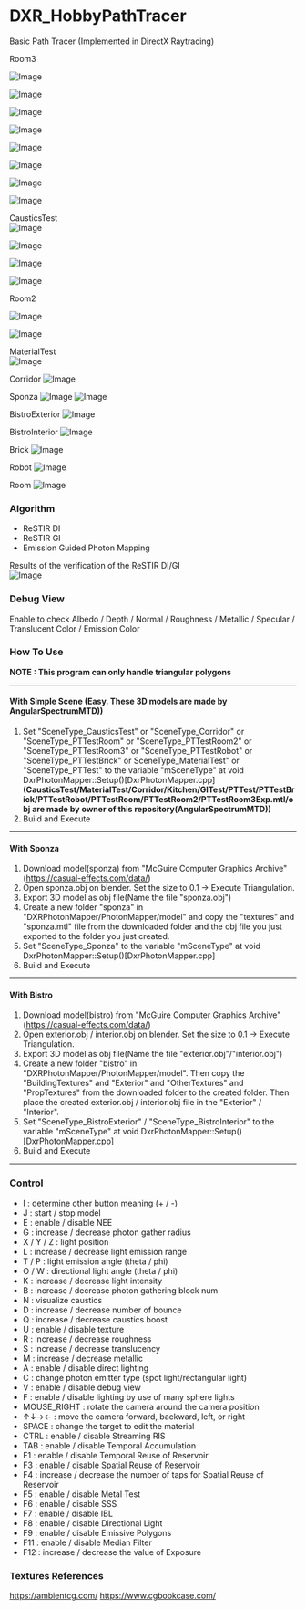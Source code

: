 # DXR_HobbyPathTracer
Basic Path Tracer (Implemented in DirectX Raytracing)

Room3

![Image](https://github.com/user-attachments/assets/0a4f5a4c-feb6-4456-8e7b-35655c16047b)

![Image](https://github.com/user-attachments/assets/f9638e9d-714f-42c9-888c-b5cce2b5a893)

![Image](https://github.com/user-attachments/assets/ee7a6be7-2abd-4640-b1e9-887cbda02d6c)

![Image](https://github.com/user-attachments/assets/e112bf30-f3a8-408d-996e-6f16db4e569c)

![Image](https://github.com/user-attachments/assets/645d16ef-61cd-4e4e-ad8a-a039f7496a76)

![Image](https://github.com/user-attachments/assets/e5461695-e2b7-48cc-85da-5648bdc6a69c)

![Image](https://github.com/user-attachments/assets/578b1f1d-0e91-41fc-980d-4d054de2c4c2)

![Image](https://github.com/user-attachments/assets/7fc41304-67e1-4850-a08a-6aa26782168b)

CausticsTest  
![Image](https://github.com/user-attachments/assets/1ad0a7a3-0843-4a2d-9321-e0990e26e826)

![Image](https://github.com/user-attachments/assets/6d0e4aa0-c3b9-4ecb-bee9-25b2f34fe474)

![Image](https://github.com/user-attachments/assets/68b0bbf2-ec02-4857-8873-486380debf2b)

![Image](https://github.com/user-attachments/assets/4761162a-5263-4421-9f66-6433c368416d)

Room2

![Image](https://github.com/user-attachments/assets/306eb43a-a478-49f2-a730-5a3fa13786ce)

![Image](https://github.com/user-attachments/assets/d7d710eb-7a70-4c6c-ad19-010bc7a04dfa)

MaterialTest  
![Image](https://github.com/user-attachments/assets/c0639c7c-a2b8-45f0-bd41-55d1d2165b56)

Corridor
![Image](https://github.com/user-attachments/assets/f0493f5d-c690-47b9-9e86-ec89efe15070)

Sponza
![Image](https://github.com/user-attachments/assets/ec2c5244-89da-46b2-80f4-4b1b6831e48b)
![Image](https://github.com/user-attachments/assets/4a92bbbc-4fe8-4758-a0ed-7645a4f53758)

BistroExterior
![Image](https://github.com/user-attachments/assets/7989bb54-edeb-4b2d-b6bc-93313647f83c)

BistroInterior
![Image](https://github.com/user-attachments/assets/337bb238-cfdb-464c-83e0-d896fc3308bb)

Brick
![Image](https://github.com/user-attachments/assets/47c50ff5-509d-4b15-8819-631598e45860)

Robot
![Image](https://github.com/user-attachments/assets/7f7fd6ca-1521-4ab3-ad51-1e5a44171802)

Room
![Image](https://github.com/user-attachments/assets/4060169f-233c-406c-9e4f-ea0af8c8db94)

### Algorithm
- ReSTIR DI
- ReSTIR GI
- Emission Guided Photon Mapping  

Results of the verification of the ReSTIR DI/GI  
![Image](https://github.com/user-attachments/assets/1ab30965-42c8-4ada-8330-37b51093762f)

### Debug View
Enable to check Albedo / Depth / Normal / Roughness / Metallic / Specular / Translucent Color / Emission Color     

### How To Use
**NOTE : This program can only handle triangular polygons**

---
#### With Simple Scene (Easy. These 3D models are made by AngularSpectrumMTD))
1. Set "SceneType_CausticsTest" or "SceneType_Corridor" or "SceneType_PTTestRoom" or "SceneType_PTTestRoom2"  or "SceneType_PTTestRoom3" or "SceneType_PTTestRobot" or "SceneType_PTTestBrick" or SceneType_MaterialTest" or "SceneType_PTTest" to the variable "mSceneType" at void DxrPhotonMapper::Setup()[DxrPhotonMapper.cpp]  **(CausticsTest/MaterialTest/Corridor/Kitchen/GITest/PTTest/PTTestBrick/PTTestRobot/PTTestRoom/PTTestRoom2/PTTestRoom3Exp.mtl/obj are made by owner of this repository(AngularSpectrumMTD))**
2. Build and Execute  
---
#### With Sponza
1. Download model(sponza) from "McGuire Computer Graphics Archive"(https://casual-effects.com/data/)  
2. Open sponza.obj on blender. Set the size to 0.1 -> Execute Triangulation.  
4. Export 3D model as obj file(Name the file "sponza.obj")  
5. Create a new folder "sponza" in "DXRPhotonMapper/PhotonMapper/model" and copy the "textures" and "sponza.mtl" file from the downloaded folder and the obj file you just exported to the folder you just created.  
6. Set "SceneType_Sponza" to the variable "mSceneType" at void DxrPhotonMapper::Setup()[DxrPhotonMapper.cpp]  
7. Build and Execute
---
#### With Bistro
1. Download model(bistro) from "McGuire Computer Graphics Archive"(https://casual-effects.com/data/)  
2. Open exterior.obj / interior.obj on blender. Set the size to 0.1 -> Execute Triangulation.  
3. Export 3D model as obj file(Name the file "exterior.obj"/"interior.obj")  
4. Create a new folder "bistro" in "DXRPhotonMapper/PhotonMapper/model". Then copy the "BuildingTextures" and "Exterior" and "OtherTextures" and "PropTextures" from the downloaded folder to the created folder. Then place the created exterior.obj / interior.obj file in the "Exterior" / "Interior".  
5. Set "SceneType_BistroExterior" / "SceneType_BistroInterior" to the variable "mSceneType" at void DxrPhotonMapper::Setup()[DxrPhotonMapper.cpp]  
6. Build and Execute  
---

### Control

- I : determine other button meaning (+ / -)
- J : start / stop model
- E : enable / disable NEE
- G : increase / decrease photon gather radius
- X / Y / Z : light position
- L : increase / decrease light emission range
- T / P : light emission angle (theta / phi)
- O / W : directional light angle (theta / phi)
- K : increase / decrease light intensity
- B : increase / decrease photon gathering block num
- N : visualize caustics
- D : increase / decrease number of bounce
- Q : increase / decrease caustics boost
- U : enable / disable texture
- R : increase / decrease roughness
- S : increase / decrease translucency
- M : increase / decrease metallic
- A : enable / disable direct lighting
- C : change photon emitter type (spot light/rectangular light)
- V : enable / disable debug view
- F : enable / disable lighting by use of many sphere lights
- MOUSE_RIGHT : rotate the camera around the camera position
- ↑↓→← : move the camera forward, backward, left, or right
- SPACE : change the target to edit the material
- CTRL : enable / disable Streaming RIS
- TAB : enable / disable Temporal Accumulation  
- F1 : enable / disable Temporal Reuse of Reservoir
- F3 : enable / disable Spatial Reuse of Reservoir
- F4 : increase / decrease the number of taps for Spatial Reuse of Reservoir
- F5 : enable / disable Metal Test
- F6 : enable / disable SSS
- F7 : enable / disable IBL
- F8 : enable / disable Directional Light
- F9 : enable / disable Emissive Polygons
- F11 : enable / disable Median Filter
- F12 : increase / decrease the value of Exposure

### Textures References
https://ambientcg.com/
https://www.cgbookcase.com/